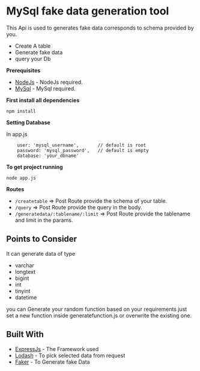 # MySql fake data generation tool
This Api is used to generates fake data corresponds to schema provided by you.

- Create A table 
- Generate fake data
- query your Db

**Prerequisites**

* [NodeJs](https://nodejs.org/en/) - NodeJs required.
* [MySql](https://www.mysql.com/downloads/) - MySql required.

**First install all dependencies**

`npm install`

**Setting Database**

In app.js 
```host: 'localhost',
    user: 'mysql_username',       // default is root
    password: 'mysql_password',   // default is empty
    database: 'your_dbname'
```
    
**To get project running**

`node app.js`    

**Routes**

- `/createtable`                       =>    Post Route provide the schema of your table.
- `/query`                             =>    Post Route provide the query in the body.
- `/generatedata/:tablename/:limit`    =>    Post Route provide the tablename and limit in the params.

## Points to Consider

It can generate data of type 

- varchar
- longtext
- bigint
- int
- tinyint
- datetime

you can Generate your random function based on your requirements just set a 
new function inside generatefunction.js or overwrite the existing one. 




## Built With

* [ExpressJs](http://expressjs.com/) - The Framework used
* [Lodash](https://lodash.com/) - To pick selected data from request
* [Faker](https://www.npmjs.com/package/faker) - To Generate fake Data


